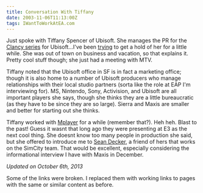 ```yaml
---
title: Conversation With Tiffany
date: 2003-11-06T11:13:00Z
tags: IWantToWorkAtEA.com
---
```

Just spoke with Tiffany Spencer of Ubisoft. She manages the PR for the [Clancy series][1] for Ubisoft...I've been [trying][2] to get a hold of her for a little while. She was out of town on business and vacation, so that explains it. Pretty cool stuff though; she just had a meeting with MTV.

Tiffany noted that the Ubisoft office in SF is in fact a marketing office; though it is also home to a number of Ubisoft producers who manage relationships with their local studio partners (sorta like the role at EAP I'm interviewing for). MS, Nintendo, Sony, Activision, and Ubisoft are all important players she says, though she thinks they are a little bureaucratic (as they have to be since they are so large). Sierra and Maxis are smaller and better for starting out she thinks.

Tiffany worked with [Mplayer][3] for a while (remember that?). Heh heh. Blast to the past! Guess it wasnt that long ago they were presenting at E3 as the next cool thing. She doesnt know too many people in production she said, but she offered to introduce me to [Sean Decker][4], a friend of hers that works on the SimCity team. That would be excellent, especially considering the informational interview I have with Maxis in December.

*Updated on October 6th, 2013*

Some of the links were broken. I replaced them with working links to pages with the same or similar content as before.

 [1]: http://www.metacritic.com/game/pc/tom-clancys-splinter-cell
 [2]: /phone-tag-and-persistence.html
 [3]: http://www.wired.com/techbiz/media/news/1997/04/2958
 [4]: http://www.mobygames.com/developer/sheet/view/developerId=11359/


